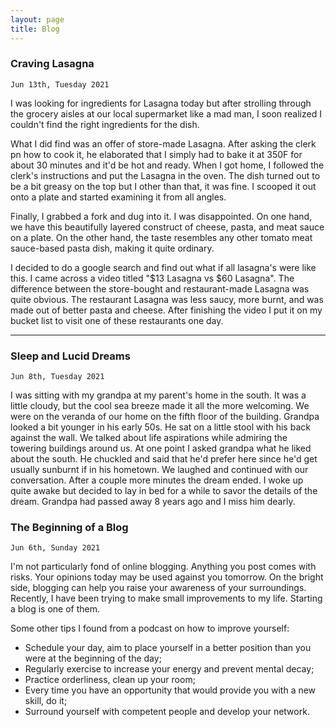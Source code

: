 ```yaml
---
layout: page
title: Blog
---
```

### Craving Lasagna

`Jun 13th, Tuesday 2021`

I was looking for ingredients for Lasagna today but after strolling through the grocery aisles at our local supermarket like a mad man, I soon realized I couldn't find the right ingredients for the dish. 

What I did find was an offer of store-made Lasagna. After asking the clerk pn how to cook it, he elaborated that I simply had to bake it at 350F for about 30 minutes and it'd be hot and ready. When I got home, I followed the clerk's instructions and put the Lasagna in the oven. The dish turned out to be a bit greasy on the top but I other than that, it was fine. I scooped it out onto a plate and started examining it from all angles. 

Finally, I grabbed a fork and dug into it. I was disappointed. On one hand, we have this beautifully layered construct of cheese, pasta, and meat sauce on a plate. On the other hand, the taste resembles any other tomato meat sauce-based pasta dish, making it quite ordinary.

I decided to do a google search and find out what if all lasagna's were like this. I came across a video titled "$13 Lasagna vs $60 Lasagna". The difference between the store-bought and restaurant-made Lasagna was quite obvious. The restaurant Lasagna was less saucy, more burnt, and was made out of better pasta and cheese. After finishing the video I put it on my bucket list to visit one of these restaurants one day. 

___
### Sleep and Lucid Dreams

`Jun 8th, Tuesday 2021`

I was sitting with my grandpa at my parent's home in the south. It was a little cloudy, but the cool sea breeze made it all the more welcoming. We were on the veranda of our home on the fifth floor of the building. Grandpa looked a bit younger in his early 50s. He sat on a little stool with his back against the wall. We talked about life aspirations while admiring the towering buildings around us. At one point I asked grandpa what he liked about the south. He chuckled and said that he'd prefer here since he'd get usually sunburnt if in his hometown. We laughed and continued with our conversation. After a couple more minutes the dream ended. I woke up quite awake but decided to lay in bed for a while to savor the details of the dream. Grandpa had passed away 8 years ago and I miss him dearly.

### The Beginning of a Blog

`Jun 6th, Sunday 2021`

I'm not particularly fond of online blogging. Anything you post comes with risks. Your opinions today may be used against you tomorrow. On the bright side, blogging can help you raise your awareness of your surroundings. Recently, I have been trying to make small improvements to my life. Starting a blog is one of them. 

Some other tips I found from a podcast on how to improve yourself:
- Schedule your day, aim to place yourself in a better position than you were at the beginning of the day;
- Regularly exercise to increase your energy and prevent mental decay;
- Practice orderliness, clean up your room;
- Every time you have an opportunity that would provide you with a new skill, do it;
- Surround yourself with competent people and develop your network.
